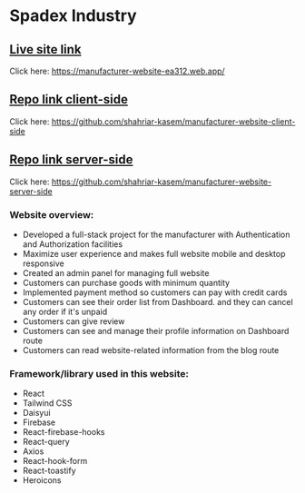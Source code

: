 # Spadex Industry

## [Live site link](https://manufacturer-website-ea312.web.app/)
Click here: https://manufacturer-website-ea312.web.app/

## [Repo link client-side](https://github.com/shahriar-kasem/manufacturer-website-client-side)
Click here: https://github.com/shahriar-kasem/manufacturer-website-client-side

## [Repo link server-side](https://github.com/shahriar-kasem/manufacturer-website-server-side)
Click here: https://github.com/shahriar-kasem/manufacturer-website-server-side

### Website overview:
* Developed a full-stack project for the manufacturer with Authentication and Authorization facilities
* Maximize user experience and makes full website mobile and desktop responsive
* Created an admin panel for managing full website
* Customers can purchase goods with minimum quantity
* Implemented payment method so customers can pay with credit cards
* Customers can see their order list from Dashboard. and they can cancel any order if it's unpaid
* Customers can give review 
* Customers can see and manage their profile information on Dashboard route
* Customers can read website-related information from the blog route

### Framework/library used in this website: 
* React 
* Tailwind CSS 
* Daisyui 
* Firebase 
* React-firebase-hooks
* React-query 
* Axios
* React-hook-form
* React-toastify 
* Heroicons 